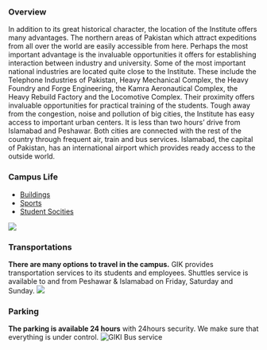 ### Overview
In addition to its great historical character, the location of the Institute offers many advantages. The northern areas of Pakistan which attract expeditions from all over the world are easily accessible from here. Perhaps the most important advantage is the invaluable opportunities it offers for establishing interaction between industry and university.
Some of the most important national industries are located quite close to the Institute. These include the Telephone Industries of Pakistan, Heavy Mechanical Complex, the Heavy Foundry and Forge Engineering, the Kamra Aeronautical Complex, the Heavy Rebuild Factory and the Locomotive Complex. Their proximity offers invaluable opportunities for practical training of the students.
Tough away from the congestion, noise and pollution of big cities, the Institute has easy access to important urban centers. It is less than two hours’ drive from Islamabad and Peshawar. Both cities are connected with the rest of the country through frequent air, train and bus services. Islamabad, the capital of Pakistan, has an international airport which provides ready access to the outside world.
### Campus Life
  * [Buildings](https://giki.edu.pk/campus-life/buildings/)
  * [Sports](https://giki.edu.pk/campus-life/sports/)
  * [Student Socities](https://giki.edu.pk/campus-life/student-socities/)


![](https://giki.edu.pk/campus-life/)
### Transportations
**There are many options to travel in the campus.**
GIK provides transportation services to its students and employees. Shuttles service is available to and from Peshawar & Islamabad on Friday, Saturday and Sunday.
![](https://giki.edu.pk/campus-life/)
### Parking
**The parking is available 24 hours** with 24hours security. We make sure that everything is under control.
![GIKI Bus service](https://giki.edu.pk/campus-life/)
